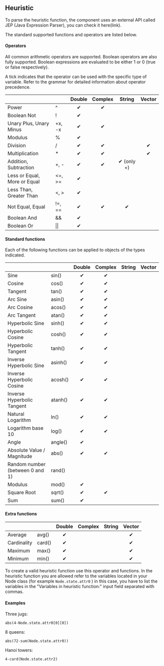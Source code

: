 ## Heuristic

To parse the heuristic function, the component uses an external API called JEP (Java Expression Parser), you can check it here(link).

The standard supported functions and operators are listed below.

#### Operators
All common arithmetic operators are supported. Boolean operators are also fully supported. Boolean expressions are evaluated to be either 1 or 0 (true or false respectively).

A tick indicates that the operator can be used with the specific type of variable. Refer to the grammar for detailed information about operator precedence.

|                              |        | Double   | Complex  | String            | Vector   |
| ---------------------------- | ------ | :------: | :------: | :---------------: | :------: |
| Power                        | ^      | &#10004; | &#10004; |                   |          |
| Boolean Not                  | !      | &#10004; |          |                   |          |
| Unary Plus, Unary Minus      | +x, -x | &#10004; | &#10004; |                   |          |
| Modulus                      | %      | &#10004; |          |                   |          |
| Division                     | /      | &#10004; | &#10004; |                   | &#10004; |
| Multiplication               | *      | &#10004; | &#10004; |                   | &#10004; |
| Addition, Subtraction        | +, -   | &#10004; | &#10004; | &#10004; (only +) |          |
| Less or Equal, More or Equal | <=, >= | &#10004; |          |                   |          |
| Less Than, Greater Than      | <, >   | &#10004; |          |                   |          |
| Not Equal, Equal             | !=, == | &#10004; | &#10004; | &#10004;          |          |
| Boolean And                  | &&     | &#10004; |          |                   |          |
| Boolean Or                   | \|\|   | &#10004; |          |                   |          |



#### Standard functions
Each of the following functions can be applied to objects of the types indicated.

|                                 |         | Double   | Complex  | String | Vector |
| ------------------------------- | ------- | :------: | :------: | :----: | :----: |
| Sine                            | sin()   | &#10004; | &#10004; |        |        |
| Cosine                          | cos()   | &#10004; | &#10004; |        |        |
| Tangent                         | tan()   | &#10004; | &#10004; |        |        |
| Arc Sine                        | asin()  | &#10004; | &#10004; |        |        |
| Arc Cosine                      | acos()  | &#10004; | &#10004; |        |        |
| Arc Tangent                     | atan()  | &#10004; | &#10004; |        |        |
| Hyperbolic Sine                 | sinh()  | &#10004; | &#10004; |        |        |
| Hyperbolic Cosine               | cosh()  | &#10004; | &#10004; |        |        |
| Hyperbolic Tangent              | tanh()  | &#10004; | &#10004; |        |        |
| Inverse Hyperbolic Sine         | asinh() | &#10004; | &#10004; |        |        |
| Inverse Hyperbolic Cosine       | acosh() | &#10004; | &#10004; |        |        |
| Inverse Hyperbolic Tangent      | atanh() | &#10004; | &#10004; |        |        |
| Natural Logarithm               | ln()    | &#10004; | &#10004; |        |        |
| Logarithm base 10               | log()   | &#10004; | &#10004; |        |        |
| Angle                           | angle() | &#10004; |          |        |        |
| Absolute Value / Magnitude      | abs()   | &#10004; | &#10004; |        |        |
| Random number (between 0 and 1) | rand()  |          |          |        |        |
| Modulus                         | mod()   | &#10004; |          |        |        |
| Square Root                     | sqrt()  | &#10004; | &#10004; |        |        |
| Sum                             | sum()   | &#10004; |          |        |        |

#### Extra functions

|             |        | Double   | Complex | String | Vector   |
| ----------- | ------ | :------: | :-----: | :----: | :------: |
| Average     | avg()  | &#10004; |         |        | &#10004; |
| Cardinality | card() | &#10004; |         |        | &#10004; |
| Maximum     | max()  | &#10004; |         |        | &#10004; |
| Minimum     | min()  | &#10004; |         |        | &#10004; |

To create a valid heuristic function use this operator and functions. In the heuristic function you are allowed refer to the variables located in your Node class (for example ``` Node.state.attr0 ``` ) in this case, you have to list the variables in the "Variables in heuristic function:" input field separated with commas.

#### Examples

Three jugs:
```
abs(4-Node.state.attr0[0][0])
```

8 queens:
```
abs(72-sum(Node.state.attr0))
```

Hanoi towers:
```
4-card(Node.state.attr2)
```